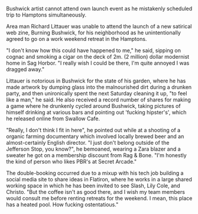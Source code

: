 

Bushwick artist cannot attend own launch event as he mistakenly scheduled trip to Hamptons simultaneously.


Area man Richard Littauer was unable to attend the launch of a new satirical web zine, Burning Bushwick, for his neighborhood as he unintentionally agreed to go on a work weekend retreat in the Hamptons.

"I don't know how this could have happened to me," he said, sipping on cognac and smoking a cigar on the deck of 2m. (2 million) dollar modernist home in Sag Horbor. "I really wish I could be there, I'm quite annoyed I was dragged away."

Littauer is notorious in Bushwick for the state of his garden, where he has made artwork by dumping glass into the malnourished dirt during a drunken party, and then unironically spent the next Saturday cleaning it up, "to feel like a man," he said. He also received a record number of shares for making a game where he drunkenly cycled around Bushwick, taking pictures of himself drinking at various bars and pointing out 'fucking hipster's', which he released online from Swallow Cafe. 

"Really, I don't think I fit in here", he pointed out while at a shooting of a organic farming documentary which involved locally brewed beer and an almost-certainly English director. "I just don't belong outside of the Jefferson Stop, you know?", he bemoaned, wearing a Zara blazer and a sweater he got on a membership discount from Rag & Bone. "I'm honestly the kind of person who likes PBR's at Secret Arcade."

The double-booking occurred due to a mixup with his tech job building a social media site to share ideas in Flatiron, where he works in a large shared working space in which he has been invited to see Slash, Lily Cole, and Christo. "But the coffee isn't as good there, and I wish my team members would consult me before renting retreats for the weekend. I mean, this place has a heated pool. How fucking ostentatious."

